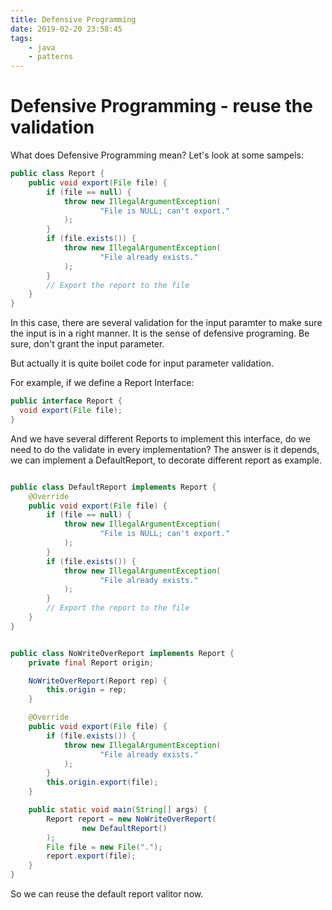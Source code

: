 ```yaml
---
title: Defensive Programming
date: 2019-02-20 23:58:45
tags:
	- java
	- patterns 
---
```


# Defensive Programming - reuse the validation

What does Defensive Programming mean? Let's look at some sampels:

```java
public class Report {
    public void export(File file) {
        if (file == null) {
            throw new IllegalArgumentException(
                    "File is NULL; can't export."
            );
        }
        if (file.exists()) {
            throw new IllegalArgumentException(
                    "File already exists."
            );
        }
        // Export the report to the file
    }
}
```

In this case, there are several validation for the input paramter to make sure the input is in a right manner. It is the sense of defensive programing. Be sure, don't grant the input parameter. 

But actually it is quite boilet code for input parameter validation. 

For example, if we define a Report Interface:

```java
public interface Report {
  void export(File file);
}
```

And we have several different Reports to implement this interface, do we need to do the validate in every implementation? The answer is it depends, we can implement a DefaultReport, to decorate different report as example.

```java

public class DefaultReport implements Report {
    @Override
    public void export(File file) {
        if (file == null) {
            throw new IllegalArgumentException(
                    "File is NULL; can't export."
            );
        }
        if (file.exists()) {
            throw new IllegalArgumentException(
                    "File already exists."
            );
        }
        // Export the report to the file
    }
}

```

```java

public class NoWriteOverReport implements Report {
    private final Report origin;

    NoWriteOverReport(Report rep) {
        this.origin = rep;
    }

    @Override
    public void export(File file) {
        if (file.exists()) {
            throw new IllegalArgumentException(
                    "File already exists."
            );
        }
        this.origin.export(file);
    }

    public static void main(String[] args) {
        Report report = new NoWriteOverReport(
                new DefaultReport()
        );
        File file = new File(".");
        report.export(file);
    }
}

```

So we can reuse the default report valitor now. 